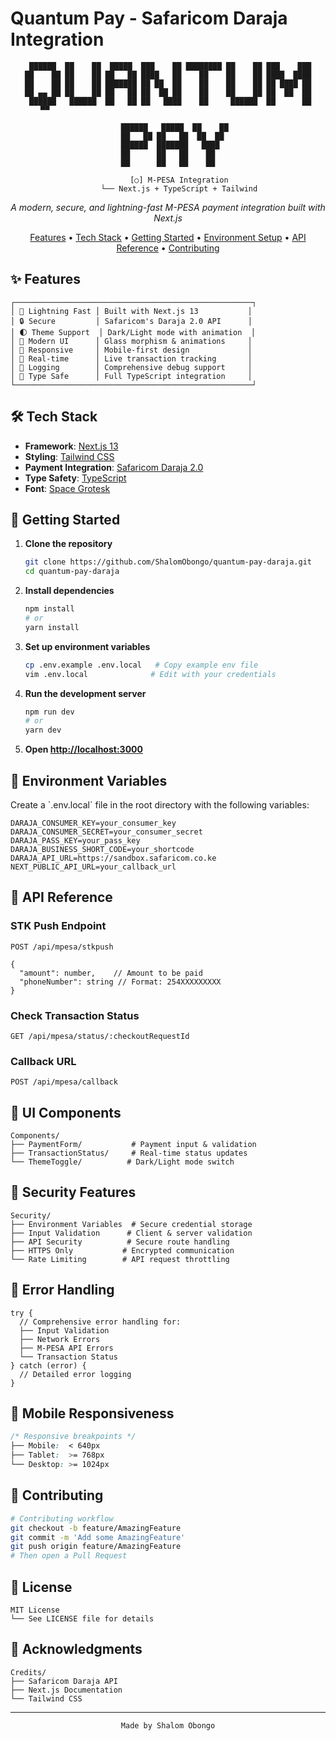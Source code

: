 # Quantum Pay - Safaricom Daraja Integration

<div align="center">

```
  ██████  ██    ██  █████  ███    ██ ████████ ██    ██ ███    ███ 
 ██    ██ ██    ██ ██   ██ ████   ██    ██    ██    ██ ████  ████ 
 ██    ██ ██    ██ ███████ ██ ██  ██    ██    ██    ██ ██ ████ ██ 
 ██ ▄▄ ██ ██    ██ ██   ██ ██  ██ ██    ██    ██    ██ ██  ██  ██ 
  ██████   ██████  ██   ██ ██   ████    ██     ██████  ██      ██ 
     ▀▀                                                            
                                                                  
    ██████   █████  ██    ██ 
    ██   ██ ██   ██  ██  ██  
    ██████  ███████   ████   
    ██      ██   ██    ██    
    ██      ██   ██    ██    
```

```
     [○] M-PESA Integration
     └── Next.js + TypeScript + Tailwind
```

  <p align="center">
    <em>A modern, secure, and lightning-fast M-PESA payment integration built with Next.js</em>
  </p>

  <p>
    <a href="#features">Features</a> •
    <a href="#tech-stack">Tech Stack</a> •
    <a href="#getting-started">Getting Started</a> •
    <a href="#environment-variables">Environment Setup</a> •
    <a href="#api-reference">API Reference</a> •
    <a href="#contributing">Contributing</a>
  </p>
</div>

## ✨ Features

```
┌─────────────────────────────────────────────────────┐
│ 🚀 Lightning Fast │ Built with Next.js 13           │
│ 🔒 Secure         │ Safaricom's Daraja 2.0 API      │
│ 🌓 Theme Support  │ Dark/Light mode with animation  │
│ 🎨 Modern UI      │ Glass morphism & animations     │
│ 📱 Responsive     │ Mobile-first design             │
│ 🔄 Real-time      │ Live transaction tracking       │
│ 📝 Logging        │ Comprehensive debug support     │
│ 🔐 Type Safe      │ Full TypeScript integration     │
└─────────────────────────────────────────────────────┘
```

## 🛠 Tech Stack

- **Framework**: [Next.js 13](https://nextjs.org/)
- **Styling**: [Tailwind CSS](https://tailwindcss.com/)
- **Payment Integration**: [Safaricom Daraja 2.0](https://developer.safaricom.co.ke/)
- **Type Safety**: [TypeScript](https://www.typescriptlang.org/)
- **Font**: [Space Grotesk](https://fonts.google.com/specimen/Space+Grotesk)

## 🚀 Getting Started

1. **Clone the repository**
   ```bash
   git clone https://github.com/ShalomObongo/quantum-pay-daraja.git
   cd quantum-pay-daraja
   ```

2. **Install dependencies**
   ```bash
   npm install
   # or
   yarn install
   ```

3. **Set up environment variables**
   ```bash
   cp .env.example .env.local   # Copy example env file
   vim .env.local              # Edit with your credentials
   ```

4. **Run the development server**
   ```bash
   npm run dev
   # or
   yarn dev
   ```

5. **Open [http://localhost:3000](http://localhost:3000)**

## 🔑 Environment Variables

Create a \`.env.local\` file in the root directory with the following variables:

```env
DARAJA_CONSUMER_KEY=your_consumer_key
DARAJA_CONSUMER_SECRET=your_consumer_secret
DARAJA_PASS_KEY=your_pass_key
DARAJA_BUSINESS_SHORT_CODE=your_shortcode
DARAJA_API_URL=https://sandbox.safaricom.co.ke
NEXT_PUBLIC_API_URL=your_callback_url
```

## 📡 API Reference

### STK Push Endpoint
```http
POST /api/mpesa/stkpush

{
  "amount": number,    // Amount to be paid
  "phoneNumber": string // Format: 254XXXXXXXXX
}
```

### Check Transaction Status
```http
GET /api/mpesa/status/:checkoutRequestId
```

### Callback URL
```http
POST /api/mpesa/callback
```

## 🎨 UI Components

```
Components/
├── PaymentForm/           # Payment input & validation
├── TransactionStatus/     # Real-time status updates
└── ThemeToggle/          # Dark/Light mode switch
```

## 🔐 Security Features

```
Security/
├── Environment Variables  # Secure credential storage
├── Input Validation      # Client & server validation
├── API Security          # Secure route handling
├── HTTPS Only           # Encrypted communication
└── Rate Limiting        # API request throttling
```

## 🚧 Error Handling

```
try {
  // Comprehensive error handling for:
  ├── Input Validation
  ├── Network Errors
  ├── M-PESA API Errors
  └── Transaction Status
} catch (error) {
  // Detailed error logging
}
```

## 📱 Mobile Responsiveness

```css
/* Responsive breakpoints */
├── Mobile:  < 640px
├── Tablet:  >= 768px
└── Desktop: >= 1024px
```

## 🤝 Contributing

```bash
# Contributing workflow
git checkout -b feature/AmazingFeature
git commit -m 'Add some AmazingFeature'
git push origin feature/AmazingFeature
# Then open a Pull Request
```

## 📄 License

```
MIT License
└── See LICENSE file for details
```

## 🙏 Acknowledgments

```
Credits/
├── Safaricom Daraja API
├── Next.js Documentation
└── Tailwind CSS
```

---

<div align="center">

```
Made by Shalom Obongo
```

</div>
